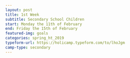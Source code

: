```yaml
---
layout: post
title: 1st Week
subtitle: Secondary School Children
start: Monday the 11th of February
end: Friday the 15th of February
featured-img: goals
categories: spring_ht_2019
typeform-url: https://holicamp.typeform.com/to/lhoJgm
camp-type: secondary
---
```

